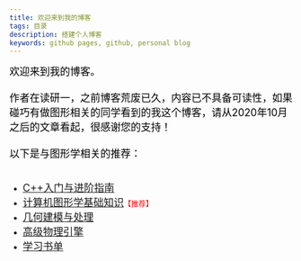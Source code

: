 ```yaml
---
title: 欢迎来到我的博客
tags: 目录
description: 搭建个人博客
keywords: github pages, github, personal blog
---
```



<font color=#000000 size=4>
欢迎来到我的博客。
<br><br>
作者在读研一，之前博客荒废已久，内容已不具备可读性，如果碰巧有做图形相关的同学看到的我这个博客，请从2020年10月之后的文章看起，很感谢您的支持！
<br><br>
以下是与图形学相关的推荐：
<br><br>
</font>


* <font color=#000000 size=4>[C++入门与进阶指南](https://www.cnblogs.com/sharkpem/category/1129573.html)</font></font>
* <font color=#000000 size=4>[计算机图形学基础知识](https://www.cnblogs.com/sharkpem/category/941554.html)</font><font color=#FF0000 size=2>【推荐】</font>
* <font color=#000000 size=4>[几何建模与处理](https://www.cnblogs.com/sharkpem/category/1862585.html)</font>
* <font color=#000000 size=4>[高级物理引擎](https://www.cnblogs.com/sharkpem/category/1862586.html)</font>
* <font color=#000000 size=4>[学习书单](https://www.cnblogs.com/sharkpem/p/10366957.html)</font>
